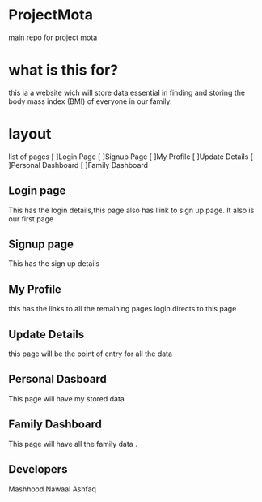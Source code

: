 # ProjectMota
main repo for project mota
# what is this for?
this ia a website wich will store data essential in finding and storing the body mass index (BMI) of everyone in our family. 
# layout
list of pages
[ ]Login Page
[ ]Signup Page
[ ]My Profile
[ ]Update Details
[ ]Personal Dashboard
[ ]Family Dashboard
 ## Login page
 This has the login details,this page also has llink to sign up page. It also is our first page
 ## Signup page 
 This has the sign up details
 ## My Profile
 this has the links to all the remaining pages login directs to this page
 ## Update Details
 this page will be the point of entry for all the data
 ## Personal Dasboard
 This page will have my stored data
 ## Family Dashboard
 This page will have all the family data .
 ## Developers
 Mashhood 
 Nawaal 
 Ashfaq
